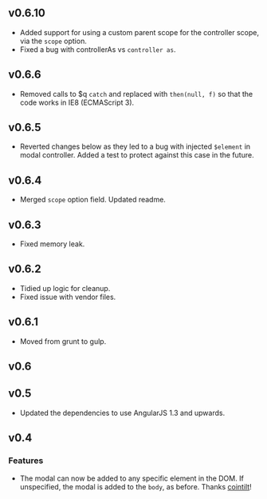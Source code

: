 ## v0.6.10

* Added support for using a custom parent scope for the controller scope, via the `scope` option.
* Fixed a bug with controllerAs vs `controller as`.

## v0.6.6

* Removed calls to $q `catch` and replaced with `then(null, f)` so that the code works in 
  IE8 (ECMAScript 3).

## v0.6.5

* Reverted changes below as they led to a bug with injected `$element` in modal controller.
  Added a test to protect against this case in the future.

## v0.6.4

* Merged `scope` option field. Updated readme.

## v0.6.3

* Fixed memory leak.

## v0.6.2

* Tidied up logic for cleanup.
* Fixed issue with vendor files.

## v0.6.1

* Moved from grunt to gulp.

## v0.6

## v0.5

* Updated the dependencies to use AngularJS 1.3 and upwards.

## v0.4

### Features

* The modal can now be added to any specific element in the DOM. If 
  unspecified, the modal is added to the `body`, as before.
  Thanks [cointilt](https://github.com/cointilt)!